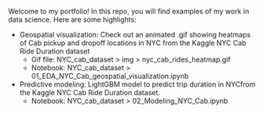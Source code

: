 Welcome to my portfolio! In this repo, you will find examples of my work in data science.
Here are some highlights:
- Geospatial visualization: Check out an animated .gif showing heatmaps of Cab pickup and dropoff locations in NYC from the Kaggle NYC Cab Ride Duration dataset 
  - Gif file: NYC_cab_dataset > img > nyc_cab_rides_heatmap.gif
  - Notebook: NYC_cab_dataset > 01_EDA_NYC_Cab_geospatial_visualization.ipynb
- Predictive modeling: LightGBM model to predict trip duration in NYCfrom the Kaggle NYC Cab Ride Duration dataset.
  - Notebook: NYC_cab_dataset > 02_Modeling_NYC_Cab.ipynb
